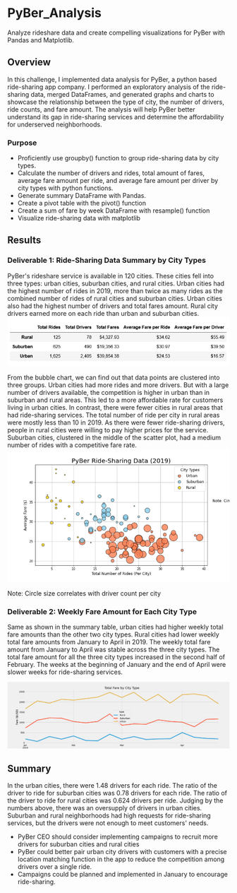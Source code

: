 # PyBer_Analysis
Analyze rideshare data and create compelling visualizations for PyBer with Pandas and Matplotlib.

## Overview
In this challenge, I implemented data analysis for PyBer, a python based ride-sharing app company. I performed an exploratory analysis of the ride-sharing data, merged DataFrames, and generated graphs and charts to showcase the relationship between the type of city, the number of drivers, ride counts, and fare amount. The analysis will help PyBer better understand its gap in ride-sharing services and determine the affordability for underserved neighborhoods. 
### Purpose
- Proficiently use groupby() function to group ride-sharing data by city types. 
- Calculate the number of drivers and rides, total amount of fares, average fare amount per ride, and average fare amount per driver by city types with python functions.
- Generate summary DataFrame with Pandas.
- Create a pivot table with the pivot() function
- Create a sum of fare by week DataFrame with resample() function
- Visualize ride-sharing data with matplotlib

## Results
### Deliverable 1: Ride-Sharing Data Summary by City Types
PyBer's rideshare service is available in 120 cities. These cities fell into three types: urban cities, suburban cities, and rural cities. Urban cities had the highest number of rides in 2019, more than twice as many rides as the combined number of rides of rural cities and suburban cities. Urban cities also had the highest number of drivers and total fares amount. Rural city drivers earned more on each ride than urban and suburban cities.   
![Ride-sharing Data Summary Table by City Type](https://github.com/Wuyang080510/PyBer_Analysis/blob/main/Table_Images/Summary%20Table%20by%20City%20Type.png)

From the bubble chart, we can find out that data points are clustered into three groups. Urban cities had more rides and more drivers. But with a large number of drivers available, the competition is higher in urban than in suburban and rural areas. This led to a more affordable rate for customers living in urban cities. In contrast, there were fewer cities in rural areas that had ride-sharing services. The total number of ride per city in rural areas were mostly less than 10 in 2019. As there were fewer ride-sharing drivers, people in rural cities were willing to pay higher prices for the service. Suburban cities, clustered in the middle of the scatter plot, had a medium number of rides with a competitive fare rate.  
![PyBer Ride-Sharing Data 2019](https://github.com/Wuyang080510/PyBer_Analysis/blob/main/Analysis/Fig1.png)

Note: Circle size correlates with driver count per city

### Deliverable 2: Weekly Fare Amount for Each City Type
Same as shown in the summary table, urban cities had higher weekly total fare amounts than the other two city types. Rural cities had lower weekly total fare amounts from January to April in 2019. 
The weekly total fare amount from January to April was stable across the three city types. The total fare amount for all the three city types increased in the second half of February. The weeks at the beginning of January and the end of April were slower weeks for ride-sharing services. 

![Weekly Total Fare by City Type](https://github.com/Wuyang080510/PyBer_Analysis/blob/main/Analysis/TotalFarebyCityType.png)

## Summary
In the urban cities, there were 1.48 drivers for each ride. 
The ratio of the driver to ride for suburban cities was 0.78 drivers for each ride. 
The ratio of the driver to ride for rural cities was 0.624 drivers per ride. 
Judging by the numbers above, there was an oversupply of drivers in urban cities. Suburban and rural neighborhoods had high requests for ride-sharing services, but the drivers were not enough to meet customers' needs. 

- PyBer CEO should consider implementing campaigns to recruit more drivers for suburban cities and rural cities
- PyBer could better pair urban city drivers with customers with a precise location matching function in the app to reduce the competition among drivers over a single ride. 
- Campaigns could be planned and implemented in January to encourage ride-sharing. 

 
